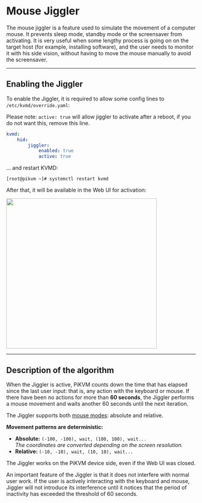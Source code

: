 # Mouse Jiggler

The mouse jiggler is a feature used to simulate the movement of a computer mouse.
It prevents sleep mode, standby mode or the screensaver from activating.
It is very useful when some lengthy process is going on on the target host
(for example, installing software), and the user needs to monitor it with his side vision,
without having to move the mouse manually to avoid the screensaver.


-----
## Enabling the Jiggler
To enable the Jiggler, it is required to allow some config lines to `/etc/kvmd/override.yaml`:

Please note: `active: true` will allow jiggler to activate after a reboot, if you do not want this, remove this line.

```yaml
kvmd:
    hid:
        jiggler:
            enabled: true
            active: true
```

... and restart KVMD:

```console
[root@pikvm ~]# systemctl restart kvmd
```

After that, it will be available in the Web UI for activation:

<img src="mouse_jiggler_menu.png" width="400"/>


-----
## Description of the algorithm

When the Jiggler is active, PiKVM counts down the time that has elapsed since the last user input:
that is, any action with the keyboard or mouse. If there have been no actions for more than **60 seconds**,
the Jiggler performs a mouse movement and waits another 60 seconds until the next iteration.

The Jiggler supports both [mouse modes](mouse.md): absolute and relative.

**Movement patterns are deterministic:**

* **Absolute:** `(-100, -100), wait, (100, 100), wait...`<br>*The coordinates are converted depending on the screen resolution.*
* **Relative:** `(-10, -10), wait, (10, 10), wait...`

The Jiggler works on the PiKVM device side, even if the Web UI was closed.

An important feature of the Jiggler is that it does not interfere with normal user work.
If the user is actively interacting with the keyboard and mouse, Jiggler will not introduce its interference
until it notices that the period of inactivity has exceeded the threshold of 60 seconds.
